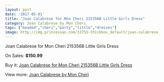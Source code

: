 ```yaml
---
layout: post
date: '2017-05-01'
title: "Joan Calabrese for Mon Cheri 215356B Little Girls Dress"
category: Joan Calabrese by Mon Cheri
tags: ["beaded","cheri","party","little","dresses"]
image: http://img.princessan.com/33755-thickbox_default/joan-calabrese-for-mon-cheri-215356b-little-girls-dress.jpg
---
```

Joan Calabrese for Mon Cheri 215356B Little Girls Dress

On Sales: **$150.99**
<a href="https://www.princessan.com/en/15726-joan-calabrese-for-mon-cheri-215356b-little-girls-dress.html"><amp-img layout="responsive" width="600" height="600" src="//img.princessan.com/33755-thickbox_default/joan-calabrese-for-mon-cheri-215356b-little-girls-dress.jpg" alt="Joan Calabrese for Mon Cheri 215356B Little Girls Dress 0" /></a>

Buy it: [Joan Calabrese for Mon Cheri 215356B Little Girls Dress](https://www.princessan.com/en/15726-joan-calabrese-for-mon-cheri-215356b-little-girls-dress.html "Joan Calabrese for Mon Cheri 215356B Little Girls Dress")

View more: [Joan Calabrese by Mon Cheri](https://www.princessan.com/en/118- "Joan Calabrese by Mon Cheri")